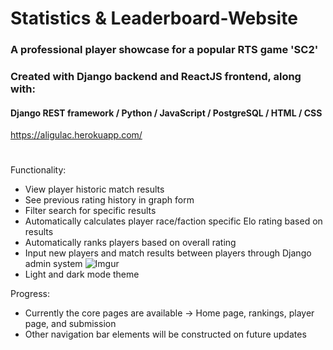 # Statistics & Leaderboard-Website
### A professional player showcase for a popular RTS game 'SC2'
### Created with Django backend and ReactJS frontend, along with:
#### Django REST framework / Python / JavaScript / PostgreSQL / HTML / CSS
https://aligulac.herokuapp.com/
#
Functionality:
- View player historic match results 
- See previous rating history in graph form
- Filter search for specific results
- Automatically calculates player race/faction specific Elo rating based on results
- Automatically ranks players based on overall rating
- Input new players and match results between players through Django admin system
![Imgur](https://imgur.com/5Q9Dltd.jpg)
- Light and dark mode theme

Progress:
- Currently the core pages are available -> Home page, rankings, player page, and submission
- Other navigation bar elements will be constructed on future updates
  
